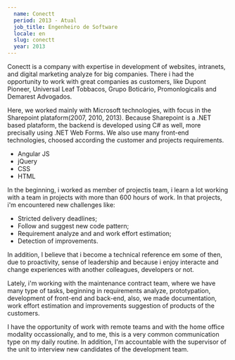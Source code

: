 ```yaml
---
  name: Conectt
  period: 2013 - Atual
  job_title: Engenheiro de Software
  locale: en
  slug: conectt
  year: 2013
---
```


<p>
  Conectt is a company with expertise in development of websites, intranets, and digital marketing analyze for big companies. There i had the opportunity to work with great companies as customers, like Dupont Pioneer, Universal Leaf Tobbacos, Grupo Boticário, Promonlogicalis and Demarest Advogados.
</p>

<p>
  Here, we worked mainly with Microsoft technologies, with focus in the Sharepoint plataform(2007, 2010, 2013). Because Sharepoint is a .NET based plataform, the backend is developed using C# as well, more precisally using .NET Web Forms. We also use many front-end technologies, choosed according the customer and projects requirements.
</p>

<ul>
  <li>Angular JS</li>
  <li>jQuery</li>
  <li>CSS</li>
  <li>HTML</li>
</ul>

<p>In the beginning, i worked as member of projectis team, i learn a lot working with a team in projects with more than 600 hours of work. In that projects, i'm encountered new challenges like:      
</p>

<ul>
  <li>Stricted delivery deadlines;</li>
  <li>Follow and suggest new code pattern;</li>
  <li>Requirement analyze and and work effort estimation;</li>
  <li>Detection of improvements.</li>
</ul>

<p>In addition, I believe that i become a technical reference em some of then, due to proactivity, sense of leadership and because i enjoy interacte and change experiences with another colleagues, developers or not.</p>

<p>Lately, i'm working with the maintenance contract team, where we have many type of tasks, beginning in requirements analyze, prototypation, development of front-end and back-end, also, we made documentation, work effort estimation and improvements suggestion of products of the customers.</p>

<p>I have the opportunity of work with remote teams and with the home office modality occassionally, and to me, this is a very common communication type on my daily routine. In addition, I'm accountable with the supervisor of the unit to interview new candidates of the development team.